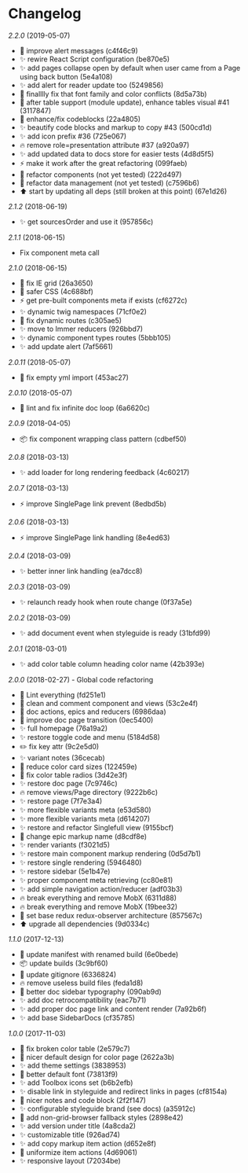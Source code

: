 # Changelog

*2.2.0* (2019-05-07)
  - 🎨 improve alert messages (c4f46c9) 
  - ✨ rewire React Script configuration (be870e5) 
  - ✨ add pages collapse open by default when user came from a Page using back button (5e4a108) 
  - ✨ add alert for reader update too (5249856) 
  - 💄 finalllly fix that font family and color conflicts (8d5a73b) 
  - 💄 after table support (module update), enhance tables visual #41 (3117847) 
  - 💄 enhance/fix codeblocks (22a4805) 
  - ✨ beautify code blocks and markup to copy #43 (500cd1d) 
  - ✨ add icon prefix #36 (725e067) 
  - 🔥 remove role=presentation attribute #37 (a920a97) 
  - ✨ add updated data to docs store for easier tests (4d8d5f5) 
  - ⚡️ make it work after the great refactoring (099faeb) 
  - 🔨 refactor components (not yet tested) (222d497) 
  - 🔨 refactor data management (not yet tested) (c7596b6) 
  - ⬆️ start by updating all deps (still broken at this point) (67e1d26)

*2.1.2* (2018-06-19)
  - ✨ get sourcesOrder and use it (957856c)

*2.1.1* (2018-06-15)
  - Fix component meta call

*2.1.0* (2018-06-15)

  - 💄 fix IE grid (26a3650) 
  - 💄 safer CSS (4c688bf) 
  - ⚡️ get pre-built components meta if exists (cf6272c) 
  - ✨ dynamic twig namespaces (71cf0e2) 
  - 🐛 fix dynamic routes (c305ae5) 
  - ✨ move to Immer reducers (926bbd7) 
  - ✨ dynamic component types routes (5bbb105) 
  - ✨ add update alert (7af5661)

*2.0.11* (2018-05-07)
  - 🐛 fix empty yml import (453ac27)

*2.0.10* (2018-05-07)
  - 🐛 lint and fix infinite doc loop (6a6620c)

*2.0.9* (2018-04-05)
  - 📦 fix component wrapping class pattern (cdbef50)

*2.0.8* (2018-03-13)
  - ✨ add loader for long rendering feedback (4c60217)

*2.0.7* (2018-03-13)
  - ⚡️ improve SinglePage link prevent (8edbd5b)

*2.0.6* (2018-03-13)
  - ⚡️ improve SinglePage link handling (8e4ed63)

*2.0.4* (2018-03-09)
  - ✨ better inner link handling (ea7dcc8)

*2.0.3* (2018-03-09)
  - ✨ relaunch ready hook when route change (0f37a5e)

*2.0.2* (2018-03-09)
  - ✨ add document event when styleguide is ready (31bfd99)

*2.0.1* (2018-03-01)
  - ✨ add color table column heading color name (42b393e)

*2.0.0* (2018-02-27) - Global code refactoring
  - 🚨 Lint everything (fd251e1) 
  - 📝 clean and comment component and views (53c2e4f) 
  - 📝 doc actions, epics and reducers (6986daa) 
  - 🎨 improve doc page transition (0ec5400) 
  - ✨ full homepage (76a19a2) 
  - ✨ restore toggle code and menu (5184d58) 
  - ✏️ fix key attr (9c2e5d0) 
  - ✨ variant notes (36cecab) 
  - 💄 reduce color card sizes (122459e) 
  - 💄 fix color table radios (3d42e3f) 
  - ✨ restore doc page (7c9746c) 
  - 🔥 remove views/Page directory (9222b6c) 
  - ✨ restore page (7f7e3a4) 
  - ✨ more flexible variants meta (e53d580) 
  - ✨ more flexible variants meta (d614207) 
  - ✨ restore and refactor Singlefull view (9155bcf) 
  - 🔨 change epic markup name (d8cdf8e) 
  - ✨ render variants (f3021d5) 
  - ✨ restore main component markup rendering (0d5d7b1) 
  - ✨ restore single rendering (5946480) 
  - ✨ restore sidebar (5e1b47e) 
  - ✨ proper component meta retrieving (cc80e81) 
  - ✨ add simple navigation action/reducer (adf03b3) 
  - 🔥 break everything and remove MobX (6311d88) 
  - 🔥 break everything and remove MobX (19bee32) 
  - 🔨 set base redux redux-observer architecture (857567c) 
  - ⬆️ upgrade all dependencies (9d0334c)

*1.1.0* (2017-12-13)
  - 🔧 update manifest with renamed build (6e0bede) 
  - 📦 update builds (3c9bf60) 
  - 🔧 update gitignore (6336824) 
  - 🔥 remove useless build files (feda1d8) 
  - 💄 better doc sidebar typography (090ab9d) 
  - ✨ add doc retrocompatibility (eac7b71) 
  - ✨ add proper doc page link and content render (7a92b6f) 
  - ✨ add base SidebarDocs (cf35785)

*1.0.0* (2017-11-03)
  - 🐛 fix broken color table (2e579c7)
  - 💄 nicer default design for color page (2622a3b)
  - ✨ add theme settings (3838953)
  - 💄 better default font (73813f9)
  - ✨ add Toolbox icons set (b6b2efb)
  - ✨ disable link in styleguide and redirect links in pages (cf8154a)
  - 💄 nicer notes and code block (2f2f147)
  - ✨ configurable styleguide brand (see docs) (a35912c)
  - 💄 add non-grid-browser fallback styles (2898e42)
  - ✨ add version under title (4a8cda2)
  - ✨ customizable title (926ad74)
  - ✨ add copy markup item action (d652e8f)
  - 💄 uniformize item actions (4d69061)
  - ✨ responsive layout (72034be)
